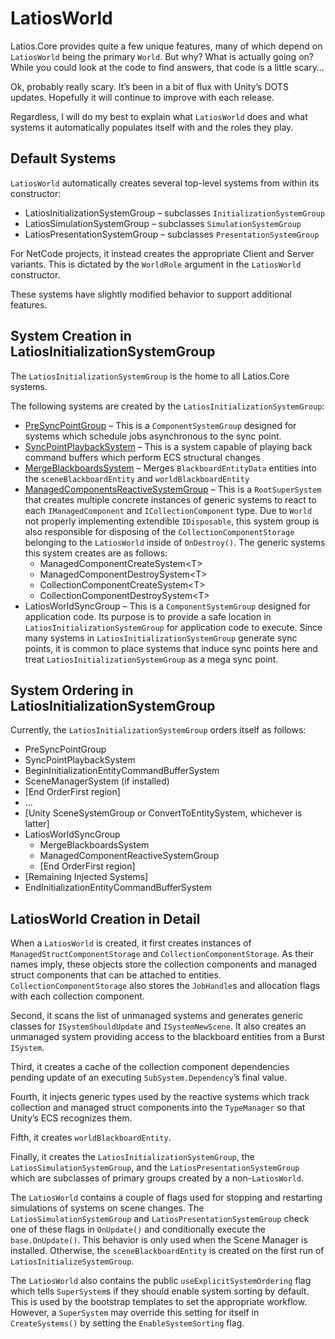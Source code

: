 # LatiosWorld

Latios.Core provides quite a few unique features, many of which depend on
`LatiosWorld` being the primary `World`. But why? What is actually going on?
While you could look at the code to find answers, that code is a little scary…

Ok, probably really scary. It’s been in a bit of flux with Unity’s DOTS updates.
Hopefully it will continue to improve with each release.

Regardless, I will do my best to explain what `LatiosWorld` does and what
systems it automatically populates itself with and the roles they play.

## Default Systems

`LatiosWorld` automatically creates several top-level systems from within its
constructor:

-   LatiosInitializationSystemGroup – subclasses `InitializationSystemGroup`
-   LatiosSimulationSystemGroup – subclasses `SimulationSystemGroup`
-   LatiosPresentationSystemGroup – subclasses `PresentationSystemGroup`

For NetCode projects, it instead creates the appropriate Client and Server
variants. This is dictated by the `WorldRole` argument in the `LatiosWorld`
constructor.

These systems have slightly modified behavior to support additional features.

## System Creation in LatiosInitializationSystemGroup

The `LatiosInitializationSystemGroup` is the home to all Latios.Core systems.

The following systems are created by the `LatiosInitializationSystemGroup`:

-   [PreSyncPointGroup](Custom%20Command%20Buffers%20and%20SyncPointPlaybackSystem.md)
    – This is a `ComponentSystemGroup` designed for systems which schedule jobs
    asynchronous to the sync point.
-   [SyncPointPlaybackSystem](Custom%20Command%20Buffers%20and%20SyncPointPlaybackSystem.md)
    – This is a system capable of playing back command buffers which perform ECS
    structural changes
-   [MergeBlackboardsSystem](Blackboard%20Entities.md) – Merges
    `BlackboardEntityData` entities into the `sceneBlackboardEntity` and
    `worldBlackboardEntity`
-   [ManagedComponentsReactiveSystemGroup](Collection%20and%20Managed%20Struct%20Components.md)
    – This is a `RootSuperSystem` that creates multiple concrete instances of
    generic systems to react to each `IManagedComponent` and
    `ICollectionComponent` type. Due to `World` not properly implementing
    extendible `IDisposable`, this system group is also responsible for
    disposing of the `CollectionComponentStorage` belonging to the `LatiosWorld`
    inside of `OnDestroy()`. The generic systems this system creates are as
    follows:
    -   ManagedComponentCreateSystem\<T\>
    -   ManagedComponentDestroySystem\<T\>
    -   CollectionComponentCreateSystem\<T\>
    -   CollectionComponentDestroySystem\<T\>
-   LatiosWorldSyncGroup – This is a `ComponentSystemGroup` designed for
    application code. Its purpose is to provide a safe location in
    `LatiosInitializationSystemGroup` for application code to execute. Since
    many systems in `LatiosInitializationSystemGroup` generate sync points, it
    is common to place systems that induce sync points here and treat
    `LatiosInitializationSystemGroup` as a mega sync point.

## System Ordering in LatiosInitializationSystemGroup

Currently, the `LatiosInitializationSystemGroup` orders itself as follows:

-   PreSyncPointGroup
-   SyncPointPlaybackSystem
-   BeginInitializationEntityCommandBufferSystem
-   SceneManagerSystem (if installed)
-   [End OrderFirst region]
-   …
-   [Unity SceneSystemGroup or ConvertToEntitySystem, whichever is latter]
-   LatiosWorldSyncGroup
    -   MergeBlackboardsSystem
    -   ManagedComponentReactiveSystemGroup
    -   [End OrderFirst region]
-   [Remaining Injected Systems]
-   EndInitializationEntityCommandBufferSystem

## LatiosWorld Creation in Detail

When a `LatiosWorld` is created, it first creates instances of
`ManagedStructComponentStorage` and `CollectionComponentStorage`. As their names
imply, these objects store the collection components and managed struct
components that can be attached to entities. `CollectionComponentStorage` also
stores the `JobHandle`s and allocation flags with each collection component.

Second, it scans the list of unmanaged systems and generates generic classes for
`ISystemShouldUpdate` and `ISystemNewScene`. It also creates an unmanaged system
providing access to the blackboard entities from a Burst `ISystem`.

Third, it creates a cache of the collection component dependencies pending
update of an executing `SubSystem.Dependency`’s final value.

Fourth, it injects generic types used by the reactive systems which track
collection and managed struct components into the `TypeManager` so that Unity’s
ECS recognizes them.

Fifth, it creates `worldBlackboardEntity`.

Finally, it creates the `LatiosInitializationSystemGroup`, the
`LatiosSimulationSystemGroup`, and the `LatiosPresentationSystemGroup` which are
subclasses of primary groups created by a non-`LatiosWorld`.

The `LatiosWorld` contains a couple of flags used for stopping and restarting
simulations of systems on scene changes. The `LatiosSimulationSystemGroup` and
`LatiosPresentationSystemGroup` check one of these flags in `OnUpdate()` and
conditionally execute the `base.OnUpdate()`. This behavior is only used when the
Scene Manager is installed. Otherwise, the `sceneBlackboardEntity` is created on
the first run of `LatiosInitializeSystemGroup`.

The `LatiosWorld` also contains the public `useExplicitSystemOrdering` flag
which tells `SuperSystem`s if they should enable system sorting by default. This
is used by the bootstrap templates to set the appropriate workflow. However, a
`SuperSystem` may override this setting for itself in `CreateSystems()` by
setting the `EnableSystemSorting` flag.
